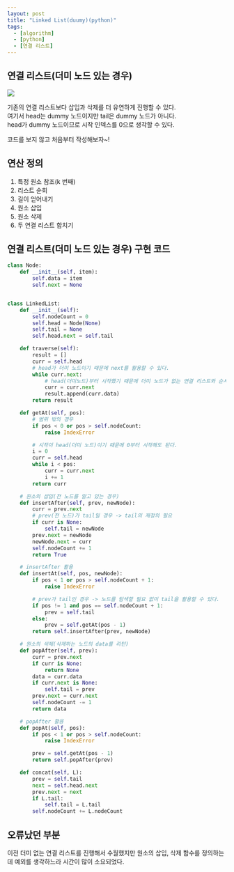 ```yaml
---
layout: post
title: "Linked List(duumy)(python)"
tags:
  - [algorithm]
  - [python]
  - [연결 리스트]
---
```


## 연결 리스트(더미 노드 있는 경우)

![](https://airvw.github.io\assets\img\github\linked-list-dummy.png)

기존의 연결 리스트보다 삽입과 삭제를 더 유연하게 진행할 수 있다.  
여기서 head는 dummy 노드이지만 tail은 dummy 노드가 아니다.  
head가 dummy 노드이므로 시작 인덱스를 0으로 생각할 수 있다.

코드를 보지 않고 처음부터 작성해보자~!

## 연산 정의

1. 특정 원소 참조(k 번째)
1. 리스트 순회
1. 길이 얻어내기
1. 원소 삽입
1. 원소 삭제
1. 두 연결 리스트 합치기

## 연결 리스트(더미 노드 있는 경우) 구현 코드

```python
class Node:
    def __init__(self, item):
        self.data = item
        self.next = None


class LinkedList:
    def __init__(self):
        self.nodeCount = 0
        self.head = Node(None)
        self.tail = None
        self.head.next = self.tail

    def traverse(self):
        result = []
        curr = self.head
        # head가 더미 노드이기 때문에 next를 활용할 수 있다.
        while curr.next:
            # head(더미노드)부터 시작했기 때문에 더미 노드가 없는 연결 리스트와 순서를 달리해야한다.
            curr = curr.next
            result.append(curr.data)
        return result

    def getAt(self, pos):
        # 범위 밖의 경우
        if pos < 0 or pos > self.nodeCount:
            raise IndexError

        # 시작이 head(더미 노드)이기 때문에 0부터 시작해도 된다.
        i = 0
        curr = self.head
        while i < pos:
            curr = curr.next
            i += 1
        return curr

    # 원소의 삽입(전 노드를 알고 있는 경우)
    def insertAfter(self, prev, newNode):
        curr = prev.next
        # prev(전 노드)가 tail일 경우 -> tail의 재정의 필요
        if curr is None:
            self.tail = newNode
        prev.next = newNode
        newNode.next = curr
        self.nodeCount += 1
        return True

    # insertAfter 활용
    def insertAt(self, pos, newNode):
        if pos < 1 or pos > self.nodeCount + 1:
            raise IndexError

        # prev가 tail인 경우 -> 노드를 탐색할 필요 없이 tail을 활용할 수 있다.
        if pos != 1 and pos == self.nodeCount + 1:
            prev = self.tail
        else:
            prev = self.getAt(pos - 1)
        return self.insertAfter(prev, newNode)

    # 원소의 삭제(삭제하는 노드의 data를 리턴)
    def popAfter(self, prev):
        curr = prev.next
        if curr is None:
            return None
        data = curr.data
        if curr.next is None:
            self.tail = prev
        prev.next = curr.next
        self.nodeCount -= 1
        return data

    # popAfter 활용
    def popAt(self, pos):
        if pos < 1 or pos > self.nodeCount:
            raise IndexError

        prev = self.getAt(pos - 1)
        return self.popAfter(prev)

    def concat(self, L):
        prev = self.tail
        next = self.head.next
        prev.next = next
        if L.tail:
            self.tail = L.tail
        self.nodeCount += L.nodeCount

```

## 오류났던 부분

이전 더미 없는 연결 리스트를 진행해서 수월했지만 원소의 삽입, 삭제 함수를 정의하는데 예외를 생각하느라 시간이 많이 소요되었다.
